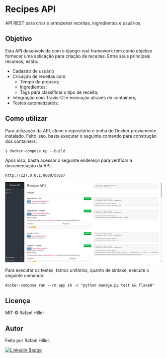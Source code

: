 # Recipes API

API REST para criar e armazenar receitas, ingredientes e usuários.

## Objetivo

Esta API desenvolvida com o django-rest framework tem como objetivo fornecer uma aplicação para criação de receitas. Entre seus principais recursos, estão:

* Cadastro de usuário
* Cricação de receitas com:
    * Tempo de preparo;
    * Ingredientes;
    * Tags para classificar o tipo de receita;
* Integração com Travis-CI e execução através de containers;
* Testes automatizados;

## Como utilizar

Para utilização da API, clone o repositório e tenha do Docker previamente instalado. Feito isso, basta executar o seguinte comando para construção dos containers:

```shell
$ docker-compose up --build
```

Após isso, basta acessar o seguinte endereço para verificar a documentação da API:

```shell
http://127.0.0.1:8000/docs/
```

<p align="center">
    <img src="readme_images/docs_page.png" alt="Unform" />
</p>

Para executar os testes, tantos unitários, quanto de sintaxe, execute o seguinte comando:

```shell
docker-compose run --rm app sh -c "python manage.py test && flake8"
```

## Licença

MIT © Rafael Hiller

## Autor

Feito por Rafael Hiller.

[![Linkedin Badge](https://img.shields.io/badge/-Rafael-blue?style=flat-square&logo=Linkedin&logoColor=white&link=hhttps://www.linkedin.com/in/rafael-hiller-0aa187133/)](https://www.linkedin.com/in/rafael-hiller-0aa187133/) 